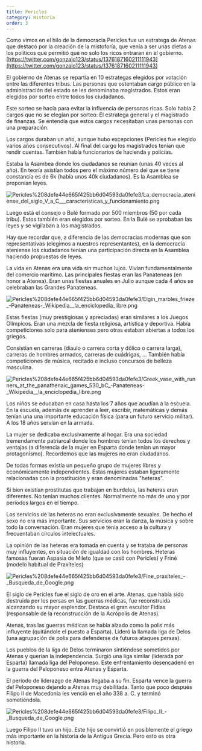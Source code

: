 ```yaml
---
title: Pericles
category: Historia
order: 3
---
```


Como vimos en el hilo de la democracia Pericles fue un estratega de Atenas que destacó por la creación de la mistoforía, que venía a ser unas dietas a los políticos que permitió que no solo los ricos entraran en el gobierno. [https://twitter.com/gonzalo123/status/1376187160211111943](https://twitter.com/gonzalo123/status/1376187160211111943)

El gobierno de Atenas se repartía en 10 estrategas elegidos por votación entre las diferentes tribus. Las personas que ostentaban cargo público en la administración del estado se les denominaba magistrados. Estos eran elegidos por sorteo entre todos los ciudadanos.

Este sorteo se hacía para evitar la influencia de personas ricas. Solo había 2 cargos que no se elegían por sorteo: El estratega general y el magistrado de finanzas. Se entendía que estos cargos necesitaban unas personas con una preparación.

Los cargos duraban un año, aunque hubo excepciones (Pericles fue elegido varios años consecutivos). Al final del cargo los magistrados tenían que rendir cuentas. También había funcionarios de hacienda y policías.

Estaba la Asambea donde los ciudadanos se reunían (unas 40 veces al año). En teoría asistían todos pero el máximo número del que se tiene constancia es de 6k (había unos 40k ciudadanos). Es la Asamblea se proponían leyes.

![Pericles%208defe44e665f425bb6d04593da0fefe3/La_democracia_ateniense_del_siglo_V_a_C___caracteristicas_y_funcionamiento.png](Pericles%208defe44e665f425bb6d04593da0fefe3/La_democracia_ateniense_del_siglo_V_a_C___caracteristicas_y_funcionamiento.png)

Luego está el consejo o Bulé formado por 500 miembros (50 por cada tribu). Estos también eran elegidos por sorteo. En la Bulé se aprobaban las leyes y se vigilaban a los magistrados.

Hay que recordar que, a diferencia de las democracias modernas que son representativas (elegimos a nuestros representantes), en la democracia ateniense los ciudadanos tenían una participación directa en la Asamblea haciendo propuestas de leyes.

La vida en Atenas era una vida sin muchos lujos. Vivían fundamentalmente del comercio marítimo. Las principales fiestas eran las Panateneas (en honor a Atenea). Eran unas fiestas anuales en Julio aunque cada 4 años se celebraban las Grandes Panateneas.

![Pericles%208defe44e665f425bb6d04593da0fefe3/Elgin_marbles_frieze_-_Panateneas_-_Wikipedia__la_enciclopedia_libre.png](Pericles%208defe44e665f425bb6d04593da0fefe3/Elgin_marbles_frieze_-_Panateneas_-_Wikipedia__la_enciclopedia_libre.png)

Estas fiestas (muy prestigiosas y apreciadas) eran similares a los Juegos Olímpicos. Eran una mezcla de fiesta religiosa, artística y deportiva. Había competiciones solo para atenienses pero otras estaban abiertas a todos los griegos.

Consistían en carreras (diaulo o carrera corta y dólico o carrera larga), carreras de hombres armados, carreras de cuádrigas, ... También había competiciones de música, recitado e incluso concursos de belleza masculina.

![Pericles%208defe44e665f425bb6d04593da0fefe3/Greek_vase_with_runners_at_the_panathenaic_games_530_bC_-_Panateneas_-_Wikipedia__la_enciclopedia_libre.png](Pericles%208defe44e665f425bb6d04593da0fefe3/Greek_vase_with_runners_at_the_panathenaic_games_530_bC_-_Panateneas_-_Wikipedia__la_enciclopedia_libre.png)

Los niños se educaban en casa hasta los 7 años que acudían a la escuela. En la escuela, además de aprender a leer, escribir, matemáticas y demás tenían una una importante educación física (para un futuro servicio militar). A los 18 años servían en la armada.

La mujer se dedicaba exclusivamente al hogar. Era una sociedad tremendamente patriarcal donde los hombres tenían todos los derechos y ventajas (a diferencia de la mujer en Esparta donde tenían un mayor protagonismo). Recordemos que las mujeres no eran ciudadanos.

De todas formas existía un pequeño grupo de mujeres libres y económicamente independientes. Estas mujeres estaban ligeramente relacionadas con la prostitución y eran denominadas "heteras".

Si bien existían prostitutas que trabajan en burdeles, las heteras eran diferentes. No tenían muchos clientes. Normalmente no más de uno y por períodos largos en el tiempo.

Los servicios de las heteras no eran exclusivamente sexuales. De hecho el sexo no era más importante. Sus servicios eran la danza, la música y sobre todo la conversación. Eran mujeres que tenía acceso a la cultura y frecuentaban círculos intelectuales.

La opinión de las heteras era tomada en cuenta y se trataba de personas muy influyentes, en situación de igualdad con los hombres. Heteras famosas fueran Aspasia de Mileto (que se casó con Perícles) y Friné (modelo habitual de Praxíteles)

![Pericles%208defe44e665f425bb6d04593da0fefe3/Fine_praxiteles_-_Busqueda_de_Google.png](Pericles%208defe44e665f425bb6d04593da0fefe3/Fine_praxiteles_-_Busqueda_de_Google.png)

El siglo de Perícles fue el siglo de oro en el arte. Atenas, que había sido destruida por los persas en las guerras médicas, fue reconstruida alcanzando su mayor esplendor. Destaca el gran escultor Fidias (responsable de la reconstrucción de la Acrópolis de Atenas).

Atenas, tras las guerras médicas se había alzado como la polis más influyente (quitándole el puesto a Esparta). Lideró la llamada liga de Delos (una agrupación de polis para defenderse de futuros ataques persas).

Los pueblos de la liga de Delos terminaron sintiéndose sometidos por Atenas y querían la independencia. Surgió una liga similar (liderada por Esparta) llamada liga del Peloponeso. Este enfrentamiento desencadenó en la guerra del Peloponeso entra Atenas y Esparta.

El período de liderazgo de Atenas llegaba a su fin. Esparta vence la guerra del Peloponeso dejando a Atenas muy debilitada. Tanto que poco después Filipo II de Macedonia les venció en el año 338 a. C. y terminó sometiéndola.

![Pericles%208defe44e665f425bb6d04593da0fefe3/Filipo_II_-_Busqueda_de_Google.png](Pericles%208defe44e665f425bb6d04593da0fefe3/Filipo_II_-_Busqueda_de_Google.png)

Luego Filipo II tuvo un hijo. Este hijo se convirtió en posiblemente el griego más importante en la historia de la Antigua Grecia. Pero esto es otra historia.